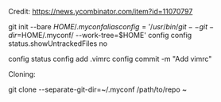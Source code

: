Credit: https://news.ycombinator.com/item?id=11070797

git init --bare $HOME/.myconf
alias config='/usr/bin/git --git-dir=$HOME/.myconf/ --work-tree=$HOME'
config config status.showUntrackedFiles no

config status
config add .vimrc
config commit -m "Add vimrc"

Cloning:

git clone --separate-git-dir=~/.myconf /path/to/repo ~
